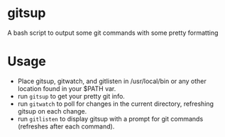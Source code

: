 # gitsup
A bash script to output some git commands with some pretty formatting

# Usage
- Place gitsup, gitwatch, and gitlisten in /usr/local/bin or any other location found in your $PATH var.
- run `gitsup` to get your pretty git info.
- run `gitwatch` to poll for changes in the current directory, refreshing gitsup on each change.
- run `gitlisten` to display gitsup with a prompt for git commands (refreshes after each command).
